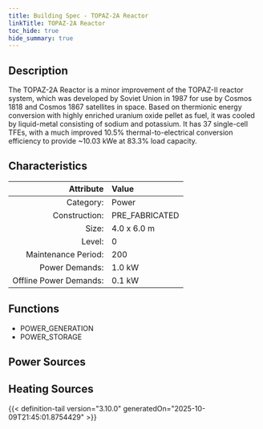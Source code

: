 ```yaml
---
title: Building Spec - TOPAZ-2A Reactor
linkTitle: TOPAZ-2A Reactor
toc_hide: true
hide_summary: true
---
```

<!-- This is generated by the MarsSim HelpGenertor, do not edit. -->

## Description
The TOPAZ-2A Reactor is a minor improvement of the TOPAZ-II reactor &#10;system, which was developed by Soviet Union in 1987 for use by Cosmos 1818 &#10;and Cosmos 1867 satellites in space. Based on thermionic energy conversion &#10;with highly enriched uranium oxide pellet as fuel, it was cooled by &#10;liquid-metal consisting of sodium and potassium. It has 37 single-cell TFEs, &#10;with a much improved 10.5% thermal-to-electrical conversion efficiency to &#10;provide ~10.03 kWe at 83.3% load capacity.

## Characteristics

| Attribute      | Value |
|--------:|:------|
|Category:|Power|
|Construction:|PRE_FABRICATED|
|Size:|4.0 x 6.0 m|
|Level:|0|
|Maintenance Period:|200|
|Power Demands:|1.0 kW|
|Offline Power Demands:|0.1 kW|

## Functions
      
- POWER_GENERATION
- POWER_STORAGE


## Power Sources
      

## Heating Sources



{{< definition-tail version="3.10.0" generatedOn="2025-10-09T21:45:01.8754429" >}}

